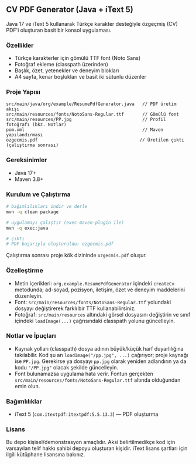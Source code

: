 ## CV PDF Generator (Java + iText 5)

Java 17 ve iText 5 kullanarak Türkçe karakter desteğiyle özgeçmiş (CV) PDF'i oluşturan basit bir konsol uygulaması.

### Özellikler
- Türkçe karakterler için gömülü TTF font (Noto Sans)
- Fotoğraf ekleme (classpath üzerinden)
- Başlık, özet, yetenekler ve deneyim blokları
- A4 sayfa, kenar boşlukları ve basit iki sütunlu düzenler

### Proje Yapısı
```text
src/main/java/org/example/ResumePdfGenerator.java   // PDF üretim akışı
src/main/resources/fonts/NotoSans-Regular.ttf       // Gömülü font
src/main/resources/PP.jpg                           // Profil fotoğrafı (bkz. Notlar)
pom.xml                                             // Maven yapılandırması
ozgecmis.pdf                                       // Üretilen çıktı (çalıştırma sonrası)
```

### Gereksinimler
- Java 17+
- Maven 3.8+

### Kurulum ve Çalıştırma
```bash
# bağımlılıkları indir ve derle
mvn -q clean package

# uygulamayı çalıştır (exec-maven-plugin ile)
mvn -q exec:java

# çıktı
# PDF başarıyla oluşturuldu: ozgecmis.pdf
```

Çalıştırma sonrası proje kök dizininde `ozgecmis.pdf` oluşur.

### Özelleştirme
- Metin içerikleri: `org.example.ResumePdfGenerator` içindeki `createCv` metodunda; ad-soyad, pozisyon, iletişim, özet ve deneyim maddelerini düzenleyin.
- Font: `src/main/resources/fonts/NotoSans-Regular.ttf` yolundaki dosyayı değiştirerek farklı bir TTF kullanabilirsiniz.
- Fotoğraf: `src/main/resources` altındaki görsel dosyasını değiştirin ve sınıf içindeki `loadImage(...)` çağrısındaki classpath yolunu güncelleyin.

### Notlar ve İpuçları
- Kaynak yolları (classpath) dosya adının büyük/küçük harf duyarlılığına takılabilir. Kod şu an `loadImage("/pp.jpg", ...)` çağırıyor; proje kaynağı ise `PP.jpg`. Gerekirse ya dosyayı `pp.jpg` olarak yeniden adlandırın ya da kodu `"/PP.jpg"` olacak şekilde güncelleyin.
- Font bulunamazsa uygulama hata verir. Fontun gerçekten `src/main/resources/fonts/NotoSans-Regular.ttf` altında olduğundan emin olun.

### Bağımlılıklar
- iText 5 (`com.itextpdf:itextpdf:5.5.13.3`) — PDF oluşturma

### Lisans
Bu depo kişisel/demonstrasyon amaçlıdır. Aksi belirtilmedikçe kod için varsayılan telif hakkı sahibi depoyu oluşturan kişidir. iText lisans şartları için ilgili kütüphane lisansına bakınız.

